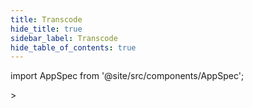 ```yaml
---
title: Transcode
hide_title: true
sidebar_label: Transcode
hide_table_of_contents: true
---
```


import AppSpec from '@site/src/components/AppSpec';

<AppSpec specUrl="transcode.json"> ></AppSpec>
